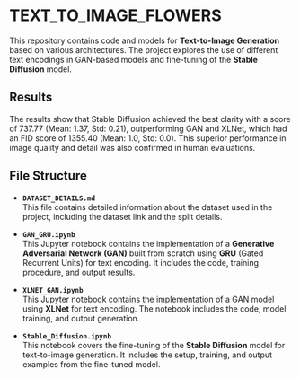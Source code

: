 # TEXT_TO_IMAGE_FLOWERS

This repository contains code and models for **Text-to-Image Generation** based on various architectures. The project explores the use of different text encodings in GAN-based models and fine-tuning of the **Stable Diffusion** model.

## Results
The results show that Stable Diffusion achieved the best clarity with a score of 737.77 (Mean: 1.37, Std: 0.21), outperforming GAN and XLNet, which had an FID score of 1355.40 (Mean: 1.0, Std: 0.0). This superior performance in image quality and detail was also confirmed in human evaluations.

## File Structure

- **`DATASET_DETAILS.md`**  
  This file contains detailed information about the dataset used in the project, including the dataset link and the split details.

- **`GAN_GRU.ipynb`**  
  This Jupyter notebook contains the implementation of a **Generative Adversarial Network (GAN)** built from scratch using **GRU** (Gated Recurrent Units) for text encoding. It includes the code, training procedure, and output results.

- **`XLNET_GAN.ipynb`**  
  This Jupyter notebook contains the implementation of a GAN model using **XLNet** for text encoding. The notebook includes the code, model training, and output generation.

- **`Stable_Diffusion.ipynb`**  
  This notebook covers the fine-tuning of the **Stable Diffusion** model for text-to-image generation. It includes the setup, training, and output examples from the fine-tuned model.




